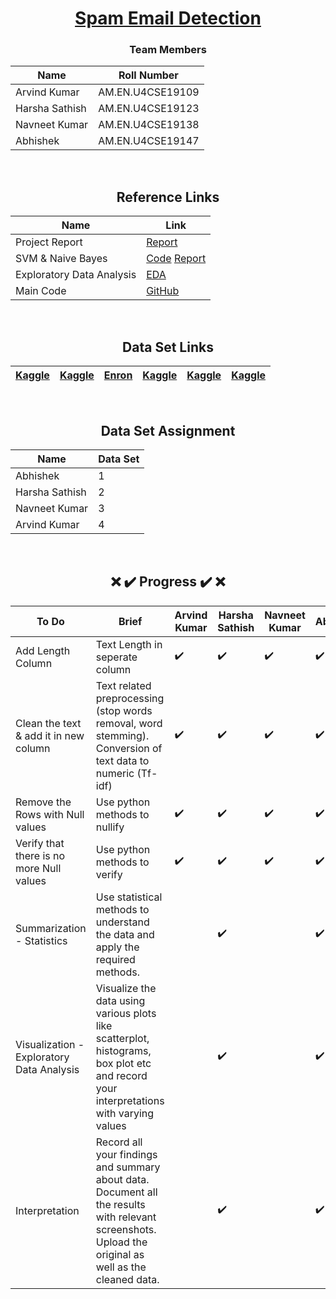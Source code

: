 <div align = "center">

# [Spam Email Detection](#)

### Team Members

| Name           | Roll Number |
|----------------|---------------|
| Arvind Kumar    | AM.EN.U4CSE19109   | 
| Harsha Sathish   | AM.EN.U4CSE19123 |  
| Navneet Kumar    | AM.EN.U4CSE19138  |  
| Abhishek   | AM.EN.U4CSE19147   |
  
  
<br/>
  
## Reference Links

| Name           | Link |
|----------------|---------------|
| Project Report  | [Report](https://pythonbaba.com/email-spam-classification-project-report/) |
| SVM & Naive Bayes | [Code](https://github.com/Sumit-Rakesh/Email-Spam-Detection-classification-project-in-python/blob/main/email_spam_classifier.ipynb)  [Report](https://pythonbaba.com/python-code-for-email-spam-classification-using-machine-learning/)|
| Exploratory Data Analysis | [EDA](https://towardsdatascience.com/a-complete-exploratory-data-analysis-and-visualization-for-text-data-29fb1b96fb6a) |
| Main Code | [GitHub](https://github.com/campusx-official/sms-spam-classifier/blob/main/sms-spam-detection.ipynb) |
  
<br/>
  
## Data Set Links
  
| [Kaggle](https://www.kaggle.com/harshsinha1234/email-spam-classification) | [Kaggle](https://www.kaggle.com/venky73/spam-mails-dataset) | [Enron](http://www2.aueb.gr/users/ion/data/enron-spam/) | [Kaggle](https://www.kaggle.com/ganiyuolalekan/spam-assassin-email-classification-dataset) | [Kaggle](https://www.kaggle.com/ozlerhakan/spam-or-not-spam-dataset) | [Kaggle](https://www.kaggle.com/pramodgupta92/fraud-email-datasets) | 
|----------------|---------------|---------------|----------------|---------------|---------------|
<br/>

  
## Data Set Assignment

| Name           | Data Set |
|----------------|---------------|
| Abhishek    | 1 |
| Harsha Sathish   | 2  |  
| Navneet Kumar    | 3 |    
| Arvind Kumar   | 4 | 
  
  
<br/>
  
##  :x: :heavy_check_mark: Progress :heavy_check_mark: :x:

| To Do           | Brief | Arvind Kumar | Harsha Sathish | Navneet Kumar  | Abhishek |
|----------------|---------------|---------------|----------------|---------------|---------------|
|  Add Length Column   | Text Length in seperate column |:heavy_check_mark: |:heavy_check_mark:  | :heavy_check_mark: | :heavy_check_mark:
|  Clean the text & add it in new column  | Text related preprocessing (stop words removal, word stemming). Conversion of text data to numeric (Tf-idf) |:heavy_check_mark:  |:heavy_check_mark:  | :heavy_check_mark: | :heavy_check_mark:
|  Remove the Rows with Null values   | Use python methods to nullify |:heavy_check_mark:  |:heavy_check_mark:  |:heavy_check_mark:  |  :heavy_check_mark:
|  Verify that there is no more Null values   | Use python methods to verify |:heavy_check_mark:  |:heavy_check_mark:  |:heavy_check_mark:  | :heavy_check_mark:
|  Summarization - Statistics  | Use statistical methods to understand the data and apply the required methods. |  |:heavy_check_mark:  |  | :heavy_check_mark:
|  Visualization - Exploratory Data Analysis  | Visualize the data using various plots like scatterplot, histograms, box plot etc and record your interpretations with varying values |  |:heavy_check_mark:  |  | :heavy_check_mark:
|  Interpretation  | Record all your findings and summary about data. Document all the results with relevant screenshots. Upload the original as well as the cleaned data. |  |:heavy_check_mark:  | | :heavy_check_mark:
  
</div>

